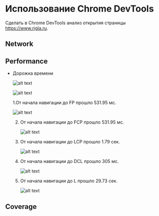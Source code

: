 # Использование Chrome DevTools

Сделать в Chrome DevTools анализ открытия страницы https://www.rigla.ru.

## Network


## Performance

* Дорожка времени

  ![alt text](https://github.com/aly0na27/shri_tooling/blob/master/screenshots/performance_1.png?raw=true)

  ![alt text](https://github.com/aly0na27/shri_tooling/blob/master/screenshots/performance_2.png?raw=true)

  1.От начала навигации до FP прошло 531.95 мс.

     ![alt text](https://github.com/aly0na27/shri_tooling/blob/master/screenshots/fp.png?raw=true)

  2. От начала навигации до FCP прошло 531.95 мс.

     ![alt text](https://github.com/aly0na27/shri_tooling/blob/master/screenshots/fcp.png?raw=true)

  3. От начала навигации до LCP прошло 1.79 сек.

     ![alt text](https://github.com/aly0na27/shri_tooling/blob/master/screenshots/lcp.png?raw=true)

  4. От начала навигации до DCL прошло 305 мс.

     ![alt text](https://github.com/aly0na27/shri_tooling/blob/master/screenshots/dcl.png?raw=true)

  5. От начала навигации до L прошло 29.73 сек.

     ![alt text](https://github.com/aly0na27/shri_tooling/blob/master/screenshots/l.png?raw=true)


## Coverage

